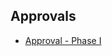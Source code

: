 ## Approvals
* [Approval - Phase I](https://vanleeuwenpublic.s3.eu-west-3.amazonaws.com/proposal/Approval+-+Phase+I.pdf)
